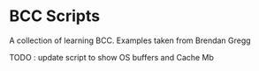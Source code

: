 BCC Scripts 
===========

A collection of learning BCC. Examples taken from Brendan Gregg 

TODO : update script to show OS buffers and Cache Mb  
